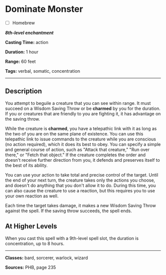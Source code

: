 # Dominate Monster

- [ ] Homebrew

***8th-level enchantment***

**Casting Time:** action

**Duration:** 1 hour

**Range:** 60 feet

**Tags:** verbal, somatic, concentration

---

## Description
You attempt to beguile a creature that you can see within range.
It must succeed on a Wisdom Saving Throw or be **charmed** by you for the duration.
If you or creatures that are friendly to you are fighting it, it has advantage on the saving throw.

While the creature is **charmed**, you have a telepathic link with it as long as the two of you are on the same plane of existence.
You can use this telepathic link to issue commands to the creature while you are conscious (no action required), which it does its best to obey.
You can specify a simple and general course of action, such as "Attack that creature," "Run over there," or "Fetch that object." If the creature completes the order and doesn't receive further direction from you, it defends and preserves itself to the best of its ability.

You can use your action to take total and precise control of the target.
Until the end of your next turn, the creature takes only the actions you choose, and doesn't do anything that you don't allow it to do.
During this time, you can also cause the creature to use a reaction, but this requires you to use your own reaction as well.

Each time the target takes damage, it makes a new Wisdom Saving Throw against the spell.
If the saving throw succeeds, the spell ends.

## At Higher Levels
When you cast this spell with a 9th-level spell slot, the duration is concentration, up to 8 hours.

---

**Classes:** bard, sorcerer, warlock, wizard

**Sources:** PHB, page 235
